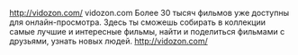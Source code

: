 http://vidozon.com/
vidozon.com Более 30 тысяч фильмов уже доступны для онлайн-просмотра. Здесь ты сможешь собирать в коллекции самые лучшие и интересные фильмы, найти и поделиться фильмами с друзьями, узнать новых людей.
http://vidozon.com/
